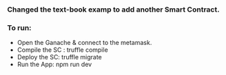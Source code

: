 ### Changed the text-book examp to add another Smart Contract. 

### To run:

- Open the Ganache & connect to the metamask.
- Compile the SC : truffle compile
- Deploy the SC: truffle migrate
- Run the App: npm run dev